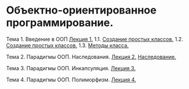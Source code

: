 # Объектно-ориентированное программирование.
Тема 1. Введение в ООП
[Лекция 1.](/Лекция1_ООП.ipynb)
1.1. [Создание простых классов.](/Пр_1_1.ipynb)
1.2. [Создание простых классов.](/Пр_1.2.ipynb)
1.3. [Методы класса.]()

Тема 2. Парадигмы ООП. Наследования.
[Лекция 2.]()
[Наследование.]()

Тема 3. Парадигмы ООП. Инкапсуляция.
[Лекция 3.]()

Тема 4. Парадигмы ООП. Полиморфизм.
[Лекция 4.]()
